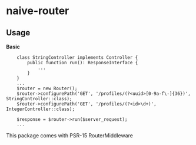 # naive-router

## Usage
**Basic**
```
    class StringController implements Controller {
        public function run(): ResponseInterface {
            ...
        }
    }
    ...
    $router = new Router();
    $router->configurePath('GET', '/profiles/(?<uuid>[0-9a-f\-]{36})', StringController::class);
    $router->configurePath('GET', '/profiles/(?<id>\d+)', IntegerController::class);

    $response = $router->run($server_request);
    ... 
```
This package comes with PSR-15 RouterMiddleware
